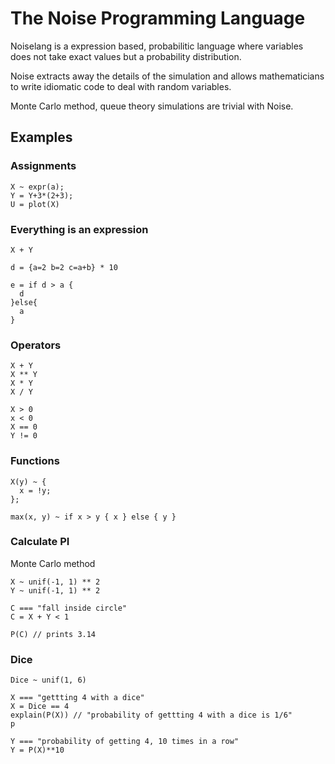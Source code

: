 # The Noise Programming Language

Noiselang is a expression based, probabilitic language where variables does not take exact values
but a probability distribution.

Noise extracts away the details of the simulation and allows mathematicians to write idiomatic code to deal with random variables.

Monte Carlo method, queue theory simulations are trivial with Noise.


## Examples
### Assignments
```
X ~ expr(a);
Y = Y+3*(2+3);
U = plot(X)
```

### Everything is an expression
```
X + Y

d = {a=2 b=2 c=a+b} * 10

e = if d > a {
  d
}else{
  a
}
```

### Operators
```
X + Y
X ** Y
X * Y
X / Y

X > 0
x < 0
X == 0
Y != 0
```


### Functions

```
X(y) ~ {
  x = !y;
};

max(x, y) ~ if x > y { x } else { y }
```


### Calculate PI
Monte Carlo method
```
X ~ unif(-1, 1) ** 2
Y ~ unif(-1, 1) ** 2

C === "fall inside circle"
C = X + Y < 1

P(C) // prints 3.14
```

### Dice

```
Dice ~ unif(1, 6)

X === "gettting 4 with a dice"
X = Dice == 4
explain(P(X)) // "probability of gettting 4 with a dice is 1/6"
p

Y === "probability of getting 4, 10 times in a row"
Y = P(X)**10
```

